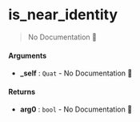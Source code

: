 # is\_near\_identity

> No Documentation 🚧

#### Arguments

- **\_self** : `Quat` \- No Documentation 🚧

#### Returns

- **arg0** : `bool` \- No Documentation 🚧